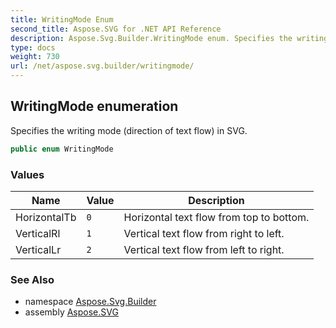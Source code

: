 ```yaml
---
title: WritingMode Enum
second_title: Aspose.SVG for .NET API Reference
description: Aspose.Svg.Builder.WritingMode enum. Specifies the writing mode direction of text flow in SVG
type: docs
weight: 730
url: /net/aspose.svg.builder/writingmode/
---
```

## WritingMode enumeration

Specifies the writing mode (direction of text flow) in SVG.

```csharp
public enum WritingMode
```

### Values

| Name | Value | Description |
| --- | --- | --- |
| HorizontalTb | `0` | Horizontal text flow from top to bottom. |
| VerticalRl | `1` | Vertical text flow from right to left. |
| VerticalLr | `2` | Vertical text flow from left to right. |

### See Also

* namespace [Aspose.Svg.Builder](../../aspose.svg.builder/)
* assembly [Aspose.SVG](../../)
